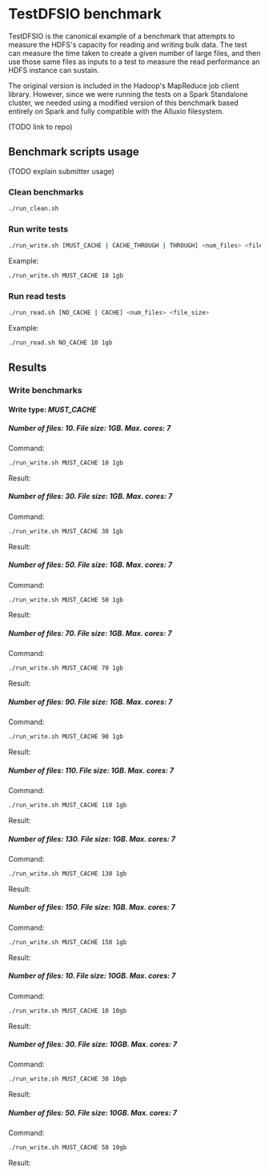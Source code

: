 # TestDFSIO benchmark

TestDFSIO is the canonical example of a benchmark that attempts to measure the HDFS's capacity for reading and writing bulk data. The test can measure the time taken to create a given number of large files, and then use those same files as inputs to a test to measure the read performance an HDFS instance can sustain.

The original version is included in the Hadoop's MapReduce job client library. However, since we were running the tests on a Spark Standalone cluster, we needed using a modified version of this benchmark based entirely on Spark and fully compatible with the Alluxio filesystem.

(TODO link to repo)

## Benchmark scripts usage

(TODO explain submitter usage)

### Clean benchmarks

```bash
./run_clean.sh
```

### Run write tests

```bash
./run_write.sh [MUST_CACHE | CACHE_THROUGH | THROUGH] <num_files> <file_size>
```

Example:

```bash
./run_write.sh MUST_CACHE 10 1gb
```

### Run read tests

```bash
./run_read.sh [NO_CACHE | CACHE] <num_files> <file_size>
```

Example:

```bash
./run_read.sh NO_CACHE 10 1gb
```

## Results

### Write benchmarks

#### Write type: *MUST_CACHE*

##### Number of files: 10. File size: 1GB. Max. cores: 7

Command:

```bash
./run_write.sh MUST_CACHE 10 1gb
```

Result:

##### Number of files: 30. File size: 1GB. Max. cores: 7

Command:

```bash
./run_write.sh MUST_CACHE 30 1gb
```

Result:

##### Number of files: 50. File size: 1GB. Max. cores: 7

Command:

```bash
./run_write.sh MUST_CACHE 50 1gb
```
Result:

##### Number of files: 70. File size: 1GB. Max. cores: 7

Command:

```bash
./run_write.sh MUST_CACHE 70 1gb
```
Result:

##### Number of files: 90. File size: 1GB. Max. cores: 7

Command:

```bash
./run_write.sh MUST_CACHE 90 1gb
```
Result:

##### Number of files: 110. File size: 1GB. Max. cores: 7

Command:

```bash
./run_write.sh MUST_CACHE 110 1gb
```
Result:

##### Number of files: 130. File size: 1GB. Max. cores: 7

Command:

```bash
./run_write.sh MUST_CACHE 130 1gb
```
Result:

##### Number of files: 150. File size: 1GB. Max. cores: 7

Command:

```bash
./run_write.sh MUST_CACHE 150 1gb
```
Result:

##### Number of files: 10. File size: 10GB. Max. cores: 7

Command:

```bash
./run_write.sh MUST_CACHE 10 10gb
```

Result:

##### Number of files: 30. File size: 10GB. Max. cores: 7

Command:

```bash
./run_write.sh MUST_CACHE 30 10gb
```

Result:

##### Number of files: 50. File size: 10GB. Max. cores: 7

Command:

```bash
./run_write.sh MUST_CACHE 50 10gb
```

Result:
